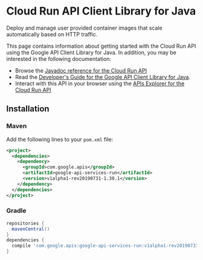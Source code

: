 # Cloud Run API Client Library for Java

Deploy and manage user provided container images that scale automatically based on HTTP traffic.

This page contains information about getting started with the Cloud Run API
using the Google API Client Library for Java. In addition, you may be interested
in the following documentation:

* Browse the [Javadoc reference for the Cloud Run API][javadoc]
* Read the [Developer's Guide for the Google API Client Library for Java][google-api-client].
* Interact with this API in your browser using the [APIs Explorer for the Cloud Run API][api-explorer]

## Installation

### Maven

Add the following lines to your `pom.xml` file:

```xml
<project>
  <dependencies>
    <dependency>
      <groupId>com.google.apis</groupId>
      <artifactId>google-api-services-run</artifactId>
      <version>v1alpha1-rev20190731-1.30.1</version>
    </dependency>
  </dependencies>
</project>
```

### Gradle

```gradle
repositories {
  mavenCentral()
}
dependencies {
  compile 'com.google.apis:google-api-services-run:v1alpha1-rev20190731-1.30.1'
}
```

[javadoc]: https://googleapis.dev/java/google-api-services-run/latest/index.html
[google-api-client]: https://github.com/googleapis/google-api-java-client/
[api-explorer]: https://developers.google.com/apis-explorer/#p/abusiveexperiencereport/v1/
